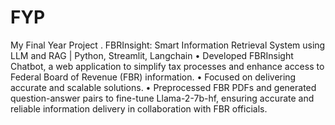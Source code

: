 # FYP

My Final Year Project . 
 FBRInsight: Smart Information Retrieval System using LLM and RAG | Python, Streamlit, Langchain
 • Developed FBRInsight Chatbot, a web application to simplify tax processes and enhance access to Federal Board of
 Revenue (FBR) information.
 • Focused on delivering accurate and scalable solutions.
 • Preprocessed FBR PDFs and generated question-answer pairs to fine-tune Llama-2-7b-hf, ensuring accurate and
 reliable information delivery in collaboration with FBR officials.
